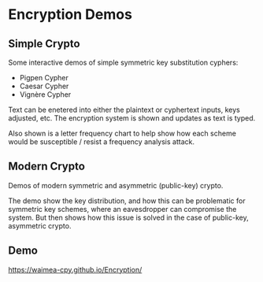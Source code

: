 # Encryption Demos

## Simple Crypto

Some interactive demos of simple symmetric key substitution cyphers:

- Pigpen Cypher
- Caesar Cypher
- Vignère Cypher

Text can be enetered into either the plaintext or cyphertext inputs, keys adjusted, etc. The encryption system is shown and updates as text is typed. 

Also shown is a letter frequency chart to help show how each scheme would be susceptible / resist a frequency analysis attack.

## Modern Crypto

Demos of modern symmetric and asymmetric (public-key) crypto.

The demo show the key distribution, and how this can be problematic for symmetric key schemes, where an eavesdropper can compromise the system. But then shows how this issue is solved in the case of public-key, asymmetric crypto.

## Demo

https://waimea-cpy.github.io/Encryption/


